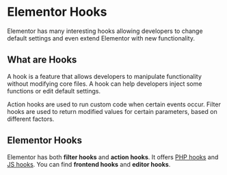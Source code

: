 # Elementor Hooks

<Badge type="tip" vertical="top" text="Elementor Core" /> <Badge type="warning" vertical="top" text="Intermediate" />

Elementor has many interesting hooks allowing developers to change default settings and even extend Elementor with new functionality.

## What are Hooks

A hook is a feature that allows developers to manipulate functionality without modifying core files. A hook can help developers inject some functions or edit default settings.

Action hooks are used to run custom code when certain events occur. Filter hooks are used to return modified values for certain parameters, based on different factors.

## Elementor Hooks

Elementor has both **filter hooks** and **action hooks**. It offers [PHP hooks](./php) and [JS hooks](./js). You can find **frontend hooks** and **editor hooks**.

